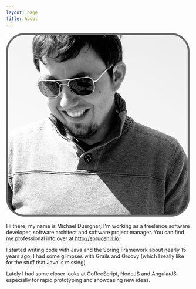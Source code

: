 ```yaml
---
layout: page
title: About
---
```


![That's me!](/assets/me.png)

Hi there, my name is Michael Duergner; I'm working as a freelance software developer, software architect and software project manager. You can find me professional info over at http://sprucehill.io

I started writing code with Java and the Spring Framework about nearly 15 years ago; I had some glimpses with Grails and Groovy (which I really like for the stuff that Java is missing).

Lately I had some closer looks at CoffeeScript, NodeJS and AngularJS especially for rapid prototyping and showcasing new ideas.